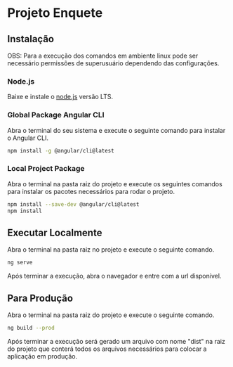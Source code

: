 # Projeto Enquete

## Instalação

OBS: Para a execução dos comandos em ambiente linux pode ser necessário
 permissões de superusuário dependendo das configurações.

### Node.js

Baixe e instale o [node.js] versão LTS.

### Global Package Angular CLI

Abra o terminal do seu sistema e execute o seguinte comando para instalar o Angular CLI.

```sh
npm install -g @angular/cli@latest
```

### Local Project Package

Abra o terminal na pasta raiz do projeto e execute os seguintes comandos para instalar os pacotes necessários para rodar o projeto.

```sh
npm install --save-dev @angular/cli@latest
npm install
```

## Executar Localmente

Abra o terminal na pasta raiz no projeto e execute o seguinte comando.

```sh
ng serve
```

Após terminar a execução, abra o navegador e entre com a url disponível.

## Para Produção

Abra o terminal na pasta raiz do projeto e execute o seguinte comando.

```sh
ng build --prod
```

Após terminar a execução será gerado um arquivo com nome "dist" na raiz do projeto que conterá todos os arquivos necessários para colocar a aplicação em produção.

[node.js]: <https://nodejs.org/en/download/>
